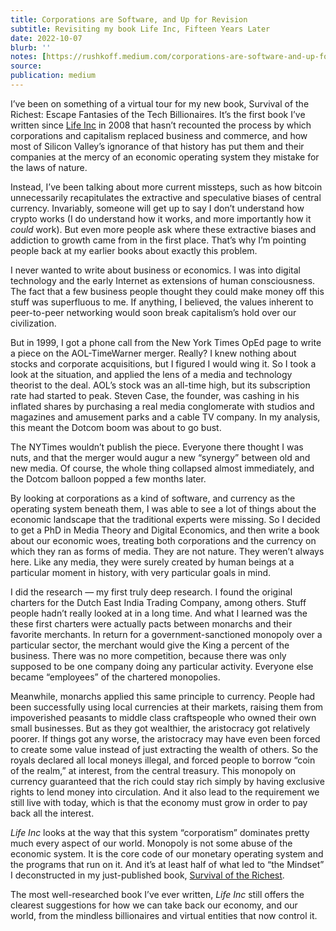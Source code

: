 ```yaml
---
title: Corporations are Software, and Up for Revision
subtitle: Revisiting my book Life Inc, Fifteen Years Later
date: 2022-10-07
blurb: ''
notes: [https://rushkoff.medium.com/corporations-are-software-and-up-for-revision-8fed75dfa0aa](https://rushkoff.medium.com/corporations-are-software-and-up-for-revision-8fed75dfa0aa https://rushkoff.medium.com/corporations-are-software-and-up-for-revision-8fed75dfa0aa)
source: 
publication: medium
---
```


I’ve been on something of a virtual tour for my new book, Survival of the Richest: Escape Fantasies of the Tech Billionaires. It’s the first book I’ve written since [Life Inc](https://www.amazon.com/Life-Inc-Corporatism-Conquered-World/dp/0812978501) in 2008 that hasn’t recounted the process by which corporations and capitalism replaced business and commerce, and how most of Silicon Valley’s ignorance of that history has put them and their companies at the mercy of an economic operating system they mistake for the laws of nature.

Instead, I’ve been talking about more current missteps, such as how bitcoin unnecessarily recapitulates the extractive and speculative biases of central currency. Invariably, someone will get up to say I don’t understand how crypto works (I do understand how it works, and more importantly how it _could_ work). But even more people ask where these extractive biases and addiction to growth came from in the first place. That’s why I’m pointing people back at my earlier books about exactly this problem.

I never wanted to write about business or economics. I was into digital technology and the early Internet as extensions of human consciousness. The fact that a few business people thought they could make money off this stuff was superfluous to me. If anything, I believed, the values inherent to peer-to-peer networking would soon break capitalism’s hold over our civilization.

But in 1999, I got a phone call from the New York Times OpEd page to write a piece on the AOL-TimeWarner merger. Really? I knew nothing about stocks and corporate acquisitions, but I figured I would wing it. So I took a look at the situation, and applied the lens of a media and technology theorist to the deal. AOL’s stock was an all-time high, but its subscription rate had started to peak. Steven Case, the founder, was cashing in his inflated shares by purchasing a real media conglomerate with studios and magazines and amusement parks and a cable TV company. In my analysis, this meant the Dotcom boom was about to go bust.

The NYTimes wouldn’t publish the piece. Everyone there thought I was nuts, and that the merger would augur a new “synergy” between old and new media. Of course, the whole thing collapsed almost immediately, and the Dotcom balloon popped a few months later.

By looking at corporations as a kind of software, and currency as the operating system beneath them, I was able to see a lot of things about the economic landscape that the traditional experts were missing. So I decided to get a PhD in Media Theory and Digital Economics, and then write a book about our economic woes, treating both corporations and the currency on which they ran as forms of media. They are not nature. They weren’t always here. Like any media, they were surely created by human beings at a particular moment in history, with very particular goals in mind.

I did the research — my first truly deep research. I found the original charters for the Dutch East India Trading Company, among others. Stuff people hadn’t really looked at in a long time. And what I learned was the these first charters were actually pacts between monarchs and their favorite merchants. In return for a government-sanctioned monopoly over a particular sector, the merchant would give the King a percent of the business. There was no more competition, because there was only supposed to be one company doing any particular activity. Everyone else became “employees” of the chartered monopolies.

Meanwhile, monarchs applied this same principle to currency. People had been successfully using local currencies at their markets, raising them from impoverished peasants to middle class craftspeople who owned their own small businesses. But as they got wealthier, the aristocracy got relatively poorer. If things got any worse, the aristocracy may have even been forced to create some value instead of just extracting the wealth of others. So the royals declared all local moneys illegal, and forced people to borrow “coin of the realm,” at interest, from the central treasury. This monopoly on currency guaranteed that the rich could stay rich simply by having exclusive rights to lend money into circulation. And it also lead to the requirement we still live with today, which is that the economy must grow in order to pay back all the interest.

_Life Inc_ looks at the way that this system “corporatism” dominates pretty much every aspect of our world. Monopoly is not some abuse of the economic system. It is the core code of our monetary operating system and the programs that run on it. And it’s at least half of what led to “the Mindset” I deconstructed in my just-published book, [Survival of the Richest](https://wwnorton.com/books/survival-of-the-richest/about-the-book/description).

The most well-researched book I’ve ever written, _Life Inc_ still offers the clearest suggestions for how we can take back our economy, and our world, from the mindless billionaires and virtual entities that now control it.
